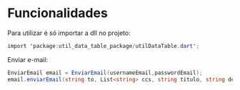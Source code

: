 # Funcionalidades

 Para utilizar é só importar a dll no projeto:
 ``` C#
 import 'package:util_data_table_package/utilDataTable.dart';
 ```

Enviar e-mail:

``` C#
EnviarEmail email = EnviarEmail(usernameEmail,passwordEmail);
email.enviarEmail(string to, List<string> ccs, string titulo, string descEmail, byte[] bytes)
 ```
 
